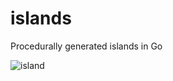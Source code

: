 # islands
Procedurally generated islands in Go


![island](https://user-images.githubusercontent.com/12853361/146629210-4dd5ad44-274b-4295-aa8e-66055e5173d6.png)
